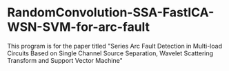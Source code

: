 # RandomConvolution-SSA-FastICA-WSN-SVM-for-arc-fault
This program is for the paper titled "Series Arc Fault Detection in Multi-load Circuits Based on Single Channel Source Separation, Wavelet Scattering Transform and Support Vector Machine"
